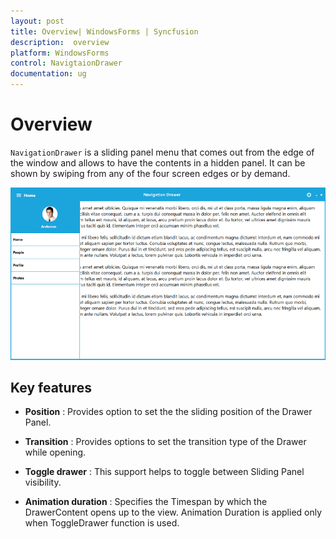 ```yaml
---
layout: post
title: Overview| WindowsForms | Syncfusion
description:  overview
platform: WindowsForms
control: NavigtaionDrawer 
documentation: ug
---
```


# Overview

`NavigationDrawer` is a sliding panel menu that comes out from the edge of the window and allows to have the contents in a hidden panel. It can be shown by swiping from any of the four screen edges or by demand.

![](Concepts-And-Features_images/navigationdrawer_img2.png)

## Key features

* **Position** : Provides option to set the the sliding position of the Drawer Panel.

* **Transition** : Provides options to set the transition type of the Drawer while opening.

* **Toggle drawer** : This support helps to toggle between Sliding Panel visibility.

* **Animation duration** : Specifies the Timespan by which the DrawerContent opens up to the view. Animation Duration is applied only when ToggleDrawer function is used.

